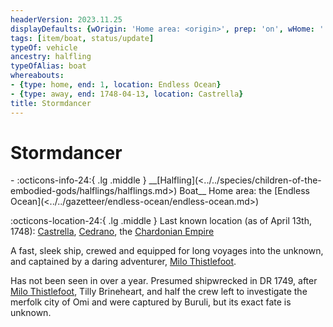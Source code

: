 ```yaml
---
headerVersion: 2023.11.25
displayDefaults: {wOrigin: 'Home area: <origin>', prep: 'on', wHome: ''}
tags: [item/boat, status/update]
typeOf: vehicle
ancestry: halfling
typeOfAlias: boat
whereabouts:
- {type: home, end: 1, location: Endless Ocean}
- {type: away, end: 1748-04-13, location: Castrella}
title: Stormdancer
---
```

# Stormdancer
<div class="grid cards ext-narrow-margin ext-one-column" markdown>
- :octicons-info-24:{ .lg .middle } __[Halfling](<../../species/children-of-the-embodied-gods/halflings/halflings.md>) Boat__  
   Home area: the [Endless Ocean](<../../gazetteer/endless-ocean/endless-ocean.md>)  
</div>

:octicons-location-24:{ .lg .middle } Last known location (as of April 13th, 1748): [Castrella](<../../gazetteer/west-coast/chardonian-empire/apporia/castrella.md>), [Cedrano](<../../gazetteer/west-coast/chardonian-empire/apporia/cedrano.md>), the [Chardonian Empire](<../../gazetteer/west-coast/chardonian-empire/chardonian-empire.md>)




A fast, sleek ship, crewed and equipped for long voyages into the unknown, and captained by a daring adventurer, [Milo Thistlefoot](<../../people/halflings/milo-thistlefoot.md>). 


Has not been seen in over a year. Presumed shipwrecked in DR 1749, after [Milo Thistlefoot](<../../people/halflings/milo-thistlefoot.md>), Tilly Brineheart, and half the crew left to investigate the merfolk city of Omi and were captured by Buruli, but its exact fate is unknown.



